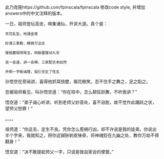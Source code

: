此乃克隆https://github.com/fpinscala/fpinscala 修改code style, 并增加answers中的中文注释的版本。


一日，祖师登坛高坐，唤集诸仙，开讲大道。真个是：

    天花乱坠，地涌金莲

    妙演三乘教，精微万法全
   
    慢摇麈尾喷珠玉，响振雷霆动九天
   
    说一会道，讲一会禅，三家配合本如然
   
    开明一字皈诚理，指引无生了性玄
   
孙悟空在旁闻讲，喜得他抓耳挠腮，眉花眼笑。忍不住手之舞之，足之蹈之。

忽被祖师看见，叫孙悟空道：“你在班中，怎么颠狂跃舞，不听我讲？”

悟空道：“弟子诚心听讲，听到老师父妙音处，喜不自胜，故不觉作此踊跃之状，望师父恕罪！”
   
   。。。。
   
祖师道：“你这去，定生不良。凭你怎么惹祸行凶，却不许说是我的徒弟。你说出半个字来，我就知之，把你这猢狲剥皮锉骨，将神魂贬在九幽之处，教你万劫不得翻身！”
   
悟空道：“决不敢提起师父一字，只说是我自家会的便罢。”
